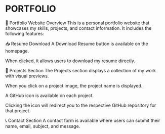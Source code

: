# PORTFOLIO   
🧾 Portfolio Website Overview
This is a personal portfolio website that showcases my skills, projects, and contact information. It includes the following features:

📥 Resume Download
A Download Resume button is available on the homepage.

When clicked, it allows users to download my resume directly.

💼 Projects Section
The Projects section displays a collection of my work with visual previews.

When you click on a project image, the project name is displayed.

A GitHub icon is available on each project.

Clicking the icon will redirect you to the respective GitHub repository for that project.

📞 Contact Section
A contact form is available where users can submit their name, email, subject, and message.

